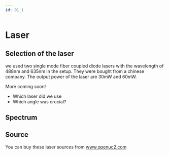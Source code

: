 ```yaml
---
id: 01_1
---
```


# Laser

## Selection of the laser

we used two single mode fiber coupled diode lasers with the wavelength of 488nm and 635nm in the setup. They were bought from a chinese company. The output power of the laser are 30mW and 60mW.



More coming soon!

- Which laser did we use
- Which angle was crucial?

## Spectrum

## Source

You can buy these laser sources from www.openuc2.com
